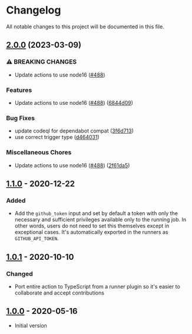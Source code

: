 # Changelog

All notable changes to this project will be documented in this file.

## [2.0.0](https://github.com/asdf-vm/actions/compare/v1.1.0...v2.0.0) (2023-03-09)


### ⚠ BREAKING CHANGES

* Update actions to use node16 ([#488](https://github.com/asdf-vm/actions/issues/488))

### Features

* Update actions to use node16 ([#488](https://github.com/asdf-vm/actions/issues/488)) ([6844d09](https://github.com/asdf-vm/actions/commit/6844d09b13209e7d2ce3b63d2b089a2acef581ec))


### Bug Fixes

* update codeql for dependabot compat ([3f6d713](https://github.com/asdf-vm/actions/commit/3f6d71382fe4c7807936733d72aef7ee6e56e7a9))
* use correct trigger type ([d464031](https://github.com/asdf-vm/actions/commit/d4640312f060abdd98823bf6bd9a2758851133c2))


### Miscellaneous Chores

* Update actions to use node16 ([#488](https://github.com/asdf-vm/actions/issues/488)) ([2f61da5](https://github.com/asdf-vm/actions/commit/2f61da5af7da0a1216219da51d0718c25e159a77))

## [1.1.0] - 2020-12-22

### Added

- Add the `github_token` input and set by default a token with only the
  necessary and sufficient privileges available only to the running job. In
  other words, users do not need to set this themselves except in exceptional
  cases. It's automatically exported in the runners as `GITHUB_API_TOKEN`.

## [1.0.1] - 2020-10-10

### Changed

- Port entire action to TypeScript from a runner plugin so it's easier to
  collaborate and accept contributions

## [1.0.0] - 2020-05-16

- Initial version

[unreleased]: https://github.com//asdf-vm/actions/compare/v1.1.0...HEAD
[1.1.0]: https://github.com/asdf-vm/actions/compare/v1.0.0...v1.1.0
[1.0.1]: https://github.com/asdf-vm/actions/compare/v1.0.0...v1.0.1
[1.0.0]: https://github.com/asdf-vm/actions/releases/tag/v1.0.0
